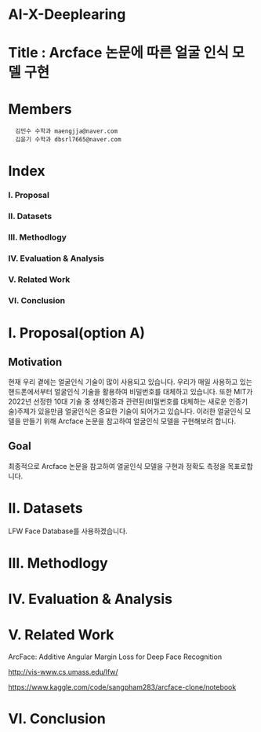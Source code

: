 # AI-X-Deeplearing

# Title : Arcface 논문에 따른 얼굴 인식 모델 구현

# Members
      김민수 수학과 maengjja@naver.com
      김윤기 수학과 dbsrl7665@naver.com
      
# Index
### Ⅰ. Proposal
### Ⅱ. Datasets
### Ⅲ. Methodlogy
### Ⅳ. Evaluation & Analysis
### Ⅴ. Related Work
### Ⅵ. Conclusion


# Ⅰ. Proposal(option A)
## Motivation
현재 우리 곁에는 얼굴인식 기술이 많이 사용되고 있습니다. 우리가 매일 사용하고 있는 핸드폰에서부터 얼굴인식 기술을 활용하여 비밀번호를 대체하고 있습니다. 또한 MIT가 2022년 선정한 10대 기술 중 생체인증과 관련된(비밀번호를 대체하는 새로운 인증기술)주제가 있을만큼 얼굴인식은 중요한 기술이 되어가고 있습니다. 이러한 얼굴인식 모델을 만들기 위해 Arcface 논문을 참고하여 얼굴인식 모델을 구현해보려 합니다.
## Goal
최종적으로 Arcface 논문을 참고하여 얼굴인식 모델을 구현과 정확도 측정을 목표로합니다.

# Ⅱ. Datasets
LFW Face Database를 사용하겠습니다.

# Ⅲ. Methodlogy

# Ⅳ. Evaluation & Analysis
# Ⅴ. Related Work
ArcFace: Additive Angular Margin Loss for Deep Face Recognition

http://vis-www.cs.umass.edu/lfw/

https://www.kaggle.com/code/sangpham283/arcface-clone/notebook
# Ⅵ. Conclusion
